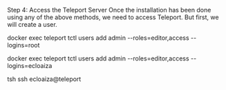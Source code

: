 Step 4: Access the Teleport Server
Once the installation has been done using any of the above methods, we need to access Teleport. But first, we will create a user.


docker exec teleport tctl users add admin --roles=editor,access --logins=root

docker exec teleport tctl users add admin --roles=editor,access --logins=ecloaiza



tsh ssh ecloaiza@teleport